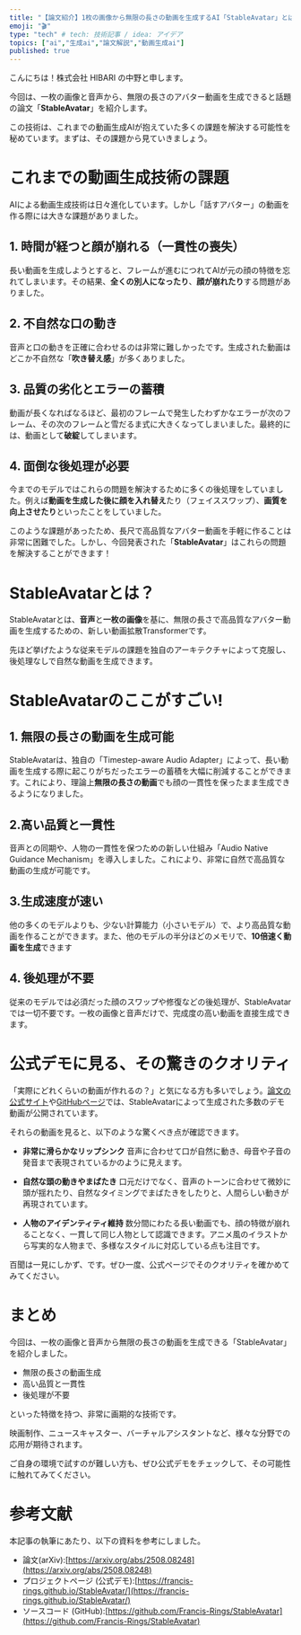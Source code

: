 ```yaml
---
title: "【論文紹介】1枚の画像から無限の長さの動画を生成するAI「StableAvatar」とは？"
emoji: "🎬"
type: "tech" # tech: 技術記事 / idea: アイデア
topics: ["ai","生成ai","論文解説","動画生成ai"]
published: true
---
```


こんにちは！株式会社 HIBARI の中野と申します。

今回は、一枚の画像と音声から、無限の長さのアバター動画を生成できると話題の論文「**StableAvatar**」を紹介します。

この技術は、これまでの動画生成AIが抱えていた多くの課題を解決する可能性を秘めています。まずは、その課題から見ていきましょう。

# これまでの動画生成技術の課題

AIによる動画生成技術は日々進化しています。しかし「話すアバター」の動画を作る際には大きな課題がありました。

## 1. 時間が経つと顔が崩れる（一貫性の喪失）

長い動画を生成しようとすると、フレームが進むにつれてAIが元の顔の特徴を忘れてしまいます。その結果、**全くの別人になったり**、**顔が崩れたり**する問題がありました。

## 2. 不自然な口の動き

音声と口の動きを正確に合わせるのは非常に難しかったです。生成された動画はどこか不自然な「**吹き替え感**」が多くありました。

## 3. 品質の劣化とエラーの蓄積

動画が長くなればなるほど、最初のフレームで発生したわずかなエラーが次のフレーム、その次のフレームと雪だるま式に大きくなってしまいました。最終的には、動画として**破綻**してしまいます。

## 4. 面倒な後処理が必要

今までのモデルではこれらの問題を解決するために多くの後処理をしていました。例えば**動画を生成した後に顔を入れ替え**たり（フェイススワップ）、**画質を向上させたり**といったことをしていました。

このような課題があったため、長尺で高品質なアバター動画を手軽に作ることは非常に困難でした。しかし、今回発表された「**StableAvatar**」はこれらの問題を解決することができます！

# StableAvatarとは？

StableAvatarとは、**音声**と**一枚の画像**を基に、無限の長さで高品質なアバター動画を生成するための、新しい動画拡散Transformerです。

先ほど挙げたような従来モデルの課題を独自のアーキテクチャによって克服し、後処理なしで自然な動画を生成できます。

# StableAvatarのここがすごい!

## 1. 無限の長さの動画を生成可能

StableAvatarは、独自の「Timestep-aware Audio Adapter」によって、長い動画を生成する際に起こりがちだったエラーの蓄積を大幅に削減することができます。これにより、理論上**無限の長さの動画**でも顔の一貫性を保ったまま生成できるようになりました。

## 2.高い品質と一貫性

音声との同期や、人物の一貫性を保つための新しい仕組み「Audio Native Guidance Mechanism」を導入しました。これにより、非常に自然で高品質な動画の生成が可能です。

## 3.生成速度が速い

他の多くのモデルよりも、少ない計算能力（小さいモデル）で、より高品質な動画を作ることができます。また、他のモデルの半分ほどのメモリで、**10倍速く動画を生成**できます

## 4. 後処理が不要

従来のモデルでは必須だった顔のスワップや修復などの後処理が、StableAvatarでは一切不要です。一枚の画像と音声だけで、完成度の高い動画を直接生成できます。


# 公式デモに見る、その驚きのクオリティ

「実際にどれくらいの動画が作れるの？」と気になる方も多いでしょう。[論文の公式サイト](https://francis-rings.github.io/StableAvatar/)や[GitHubページ](https://github.com/Francis-Rings/StableAvatar)では、StableAvatarによって生成された多数のデモ動画が公開されています。

それらの動画を見ると、以下のような驚くべき点が確認できます。

- **非常に滑らかなリップシンク**
  音声に合わせて口が自然に動き、母音や子音の発音まで表現されているかのように見えます。

- **自然な頭の動きやまばたき**
  口元だけでなく、音声のトーンに合わせて微妙に頭が揺れたり、自然なタイミングでまばたきをしたりと、人間らしい動きが再現されています。

- **人物のアイデンティティ維持** 
  数分間にわたる長い動画でも、顔の特徴が崩れることなく、一貫して同じ人物として認識できます。アニメ風のイラストから写実的な人物まで、多様なスタイルに対応している点も注目です。

百聞は一見にしかず、です。ぜひ一度、公式ページでそのクオリティを確かめてみてください。

# まとめ

今回は、一枚の画像と音声から無限の長さの動画を生成できる「StableAvatar」を紹介しました。

- 無限の長さの動画生成
- 高い品質と一貫性
- 後処理が不要

といった特徴を持つ、非常に画期的な技術です。

映画制作、ニュースキャスター、バーチャルアシスタントなど、様々な分野での応用が期待されます。

ご自身の環境で試すのが難しい方も、ぜひ公式デモをチェックして、その可能性に触れてみてください。

# 参考文献

本記事の執筆にあたり、以下の資料を参考にしました。
- 論文(arXiv):[https://arxiv.org/abs/2508.08248](https://arxiv.org/abs/2508.08248)
- プロジェクトページ (公式デモ):[https://francis-rings.github.io/StableAvatar/](https://francis-rings.github.io/StableAvatar/)
- ソースコード (GitHub):[https://github.com/Francis-Rings/StableAvatar](https://github.com/Francis-Rings/StableAvatar)